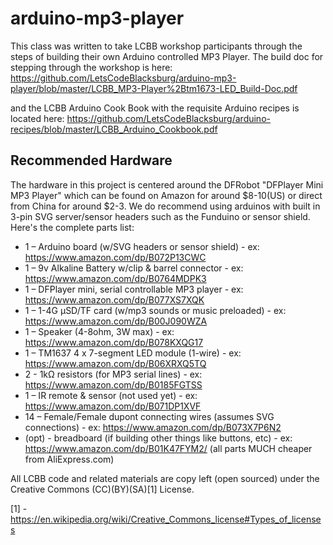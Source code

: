 # arduino-mp3-player

This class was written to take LCBB workshop participants through the steps of building their own Arduino controlled MP3 Player. The build doc for stepping through the workshop is here: 
https://github.com/LetsCodeBlacksburg/arduino-mp3-player/blob/master/LCBB_MP3-Player%2Btm1673-LED_Build-Doc.pdf

and the LCBB Arduino Cook Book with the requisite Arduino recipes is located here:
https://github.com/LetsCodeBlacksburg/arduino-recipes/blob/master/LCBB_Arduino_Cookbook.pdf

## Recommended Hardware
The hardware in this project is centered around the DFRobot "DFPlayer Mini MP3 Player" which can be found on Amazon for around $8-10(US) or direct from China for around $2-3.  We do recommend using arduinos with built in 3-pin SVG server/sensor headers such as the Funduino or sensor shield. Here's the complete parts list:
* 1 – Arduino board (w/SVG headers or sensor shield) - ex: https://www.amazon.com/dp/B072P13CWC
* 1 – 9v Alkaline Battery w/clip & barrel connector - ex: https://www.amazon.com/dp/B0764MDPK3
* 1 – DFPlayer mini, serial controllable MP3 player - ex: https://www.amazon.com/dp/B077XS7XQK
* 1 – 1-4G µSD/TF card (w/mp3 sounds or music preloaded) - ex: https://www.amazon.com/dp/B00J090WZA
* 1 – Speaker (4-8ohm, 3W max) - ex: https://www.amazon.com/dp/B078KXQG17
* 1 – TM1637 4 x 7-segment LED module (1-wire) - ex: https://www.amazon.com/dp/B06XRXQ5TQ
* 2 - 1kΩ resistors (for MP3 serial lines) - ex: https://www.amazon.com/dp/B0185FGTSS
* 1 – IR remote & sensor (not used yet) - ex: https://www.amazon.com/dp/B071DP1XVF
* 14 – Female/Female dupont connecting wires (assumes SVG connections) - ex: https://www.amazon.com/dp/B073X7P6N2 
* (opt) - breadboard (if building other things like buttons, etc) - ex: https://www.amazon.com/dp/B01K47FYM2/
(all parts MUCH cheaper from AliExpress.com)

All LCBB code and related materials are copy left (open sourced) under the Creative Commons (CC)(BY)(SA)[1] License.

[1] - https://en.wikipedia.org/wiki/Creative_Commons_license#Types_of_licenses
